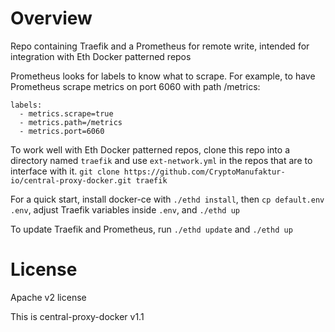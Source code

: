 # Overview

Repo containing Traefik and a Prometheus for remote write, intended for integration with Eth Docker patterned repos

Prometheus looks for labels to know what to scrape. For example, to have Prometheus scrape metrics on port 6060 with
path /metrics:

```
labels:
  - metrics.scrape=true
  - metrics.path=/metrics
  - metrics.port=6060
```

To work well with Eth Docker patterned repos, clone this repo into a directory named `traefik` and
use `ext-network.yml` in the repos that are to interface with it.
`git clone https://github.com/CryptoManufaktur-io/central-proxy-docker.git traefik`

For a quick start, install docker-ce with `./ethd install`, then `cp default.env .env`, adjust Traefik variables
inside `.env`, and `./ethd up`

To update Traefik and Prometheus, run `./ethd update` and `./ethd up`

# License

Apache v2 license

This is central-proxy-docker v1.1
